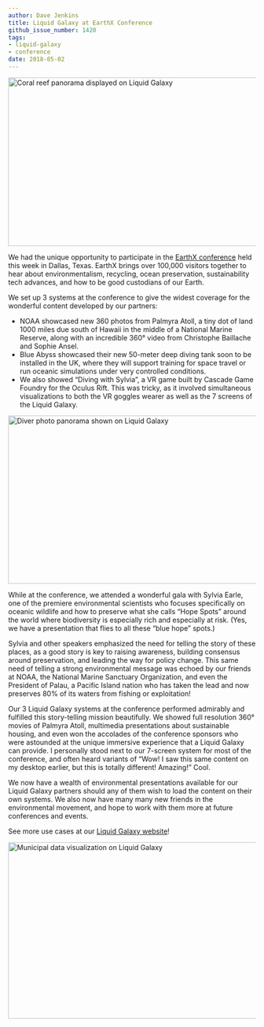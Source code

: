 ```yaml
---
author: Dave Jenkins
title: Liquid Galaxy at EarthX Conference
github_issue_number: 1420
tags:
- liquid-galaxy
- conference
date: 2018-05-02
---
```

<img src="/blog/2018/05/liquid-galaxy-at-earthx/39546767-25e05db2-4e1b-11e8-969a-6e1f2403d02a-sm.jpg" width="770" height="343" alt="Coral reef panorama displayed on Liquid Galaxy" />

We had the unique opportunity to participate in the [EarthX conference](https://www.earthx.org/) held this week in Dallas, Texas. EarthX brings over 100,000 visitors together to hear about environmentalism, recycling, ocean preservation, sustainability tech advances, and how to be good custodians of our Earth.

We set up 3 systems at the conference to give the widest coverage for the wonderful content developed by our partners:

* NOAA showcased new 360 photos from Palmyra Atoll, a tiny dot of land 1000 miles due south of Hawaii in the middle of a National Marine Reserve, along with an incredible 360° video from Christophe Baillache and Sophie Ansel.
* Blue Abyss showcased their new 50-meter deep diving tank soon to be installed in the UK, where they will support training for space travel or run oceanic simulations under very controlled conditions.
* We also showed “Diving with Sylvia”, a VR game built by Cascade Game Foundry for the Oculus Rift. This was tricky, as it involved simultaneous visualizations to both the VR goggles wearer as well as the 7 screens of the Liquid Galaxy.

<img src="/blog/2018/05/liquid-galaxy-at-earthx/39546748-169540e8-4e1b-11e8-8c6f-184330e0a911-sm.jpg" width="770" height="342" alt="Diver photo panorama shown on Liquid Galaxy" />

While at the conference, we attended a wonderful gala with Sylvia Earle, one of the premiere environmental scientists who focuses specifically on oceanic wildlife and how to preserve what she calls “Hope Spots” around the world where biodiversity is especially rich and especially at risk. (Yes, we have a presentation that flies to all these “blue hope” spots.)

Sylvia and other speakers emphasized the need for telling the story of these places, as a good story is key to raising awareness, building consensus around preservation, and leading the way for policy change. This same need of telling a strong environmental message was echoed by our friends at NOAA, the National Marine Sanctuary Organization, and even the President of Palau, a Pacific Island nation who has taken the lead and now preserves 80% of its waters from fishing or exploitation!

Our 3 Liquid Galaxy systems at the conference performed admirably and fulfilled this story-telling mission beautifully. We showed full resolution 360° movies of Palmyra Atoll, multimedia presentations about sustainable housing, and even won the accolades of the conference sponsors who were astounded at the unique immersive experience that a Liquid Galaxy can provide. I personally stood next to our 7-screen system for most of the conference, and often heard variants of “Wow! I saw this same content on my desktop earlier, but this is totally different! Amazing!” Cool.

We now have a wealth of environmental presentations available for our Liquid Galaxy partners should any of them wish to load the content on their own systems. We also now have many many new friends in the environmental movement, and hope to work with them more at future conferences and events.

See more use cases at our [Liquid Galaxy website](https://liquidgalaxy.endpoint.com/)!

<img src="/blog/2018/05/liquid-galaxy-at-earthx/39546760-1eeb13ee-4e1b-11e8-930c-8b2fff5c3eca-sm.jpg" width="770" height="359" alt="Municipal data visualization on Liquid Galaxy" />
